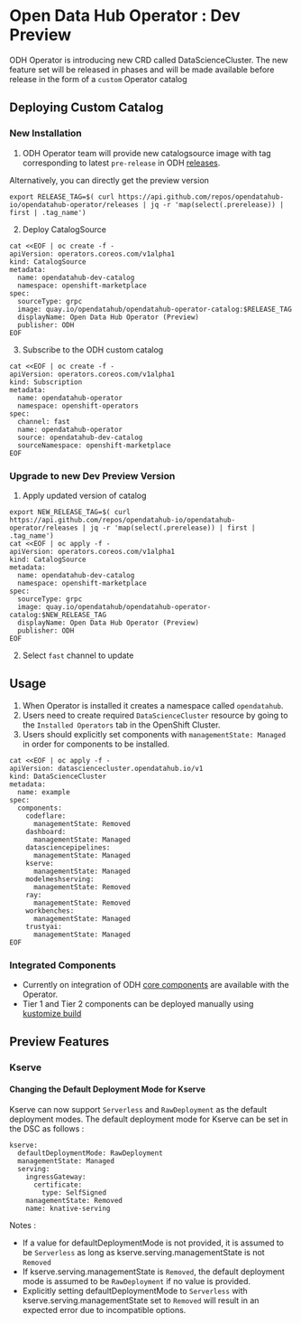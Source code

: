 # Open Data Hub Operator : Dev Preview

ODH Operator is introducing new CRD called DataScienceCluster. The new feature set will be
released in phases and will be made available before release in the form of a `custom` Operator catalog

## Deploying Custom Catalog

### New Installation

1. ODH Operator team will provide new catalogsource image with tag corresponding to latest `pre-release` in ODH [releases](https://github.com/opendatahub-io/opendatahub-operator/releases).

Alternatively, you can directly get the preview version

```console
export RELEASE_TAG=$( curl https://api.github.com/repos/opendatahub-io/opendatahub-operator/releases | jq -r 'map(select(.prerelease)) | first | .tag_name')
```

2. Deploy CatalogSource

```console
cat <<EOF | oc create -f -
apiVersion: operators.coreos.com/v1alpha1
kind: CatalogSource
metadata:
  name: opendatahub-dev-catalog
  namespace: openshift-marketplace
spec:
  sourceType: grpc
  image: quay.io/opendatahub/opendatahub-operator-catalog:$RELEASE_TAG
  displayName: Open Data Hub Operator (Preview)
  publisher: ODH
EOF
```

3. Subscribe to the ODH custom catalog

```console
cat <<EOF | oc create -f -
apiVersion: operators.coreos.com/v1alpha1
kind: Subscription
metadata:
  name: opendatahub-operator
  namespace: openshift-operators
spec:
  channel: fast
  name: opendatahub-operator
  source: opendatahub-dev-catalog
  sourceNamespace: openshift-marketplace
EOF
```

### Upgrade to new Dev Preview Version

1. Apply updated version of catalog

```console
export NEW_RELEASE_TAG=$( curl https://api.github.com/repos/opendatahub-io/opendatahub-operator/releases | jq -r 'map(select(.prerelease)) | first | .tag_name')
cat <<EOF | oc apply -f -
apiVersion: operators.coreos.com/v1alpha1
kind: CatalogSource
metadata:
  name: opendatahub-dev-catalog
  namespace: openshift-marketplace
spec:
  sourceType: grpc
  image: quay.io/opendatahub/opendatahub-operator-catalog:$NEW_RELEASE_TAG
  displayName: Open Data Hub Operator (Preview)
  publisher: ODH
EOF
```

2. Select `fast` channel to update

## Usage

1. When Operator is installed it creates a namespace called `opendatahub`.
2. Users need to create required `DataScienceCluster` resource by going to the `Installed Operators` tab in the OpenShift Cluster.
3. Users should explicitly set components with `managementState: Managed` in order for components to be installed.

```console
cat <<EOF | oc apply -f -
apiVersion: datasciencecluster.opendatahub.io/v1
kind: DataScienceCluster
metadata:
  name: example
spec:
  components:
    codeflare:
      managementState: Removed
    dashboard:
      managementState: Managed
    datasciencepipelines:
      managementState: Managed
    kserve:
      managementState: Managed
    modelmeshserving:
      managementState: Removed
    ray:
      managementState: Removed
    workbenches:
      managementState: Managed
    trustyai:
      managementState: Managed
EOF
```

### Integrated Components

- Currently on integration of ODH [core components](https://opendatahub.io/docs/tiered-components/) are available with the Operator.
- Tier 1 and Tier 2 components can be deployed manually using [kustomize build](https://kubectl.docs.kubernetes.io/references/kustomize/cmd/build/)


## Preview Features 

### Kserve 

#### Changing the Default Deployment Mode for Kserve 

Kserve can now support `Serverless` and `RawDeployment` as the default deployment modes. The default deployment mode for Kserve can be set in the DSC as follows : 
```
kserve:
  defaultDeploymentMode: RawDeployment
  managementState: Managed
  serving:
    ingressGateway:
      certificate:
        type: SelfSigned
    managementState: Removed
    name: knative-serving
```

Notes : 
- If a value for defaultDeploymentMode is not provided, it is assumed to be `Serverless` as long as kserve.serving.managementState is not `Removed`
- If kserve.serving.managementState is `Removed`, the default deployment mode is assumed to be `RawDeployment` if no value is provided. 
- Explicitly setting defaultDeploymentMode to `Serverless` with kserve.serving.managementState set to `Removed` will result in an expected error due to incompatible options. 
